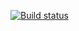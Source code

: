 [![Build status](https://ci.appveyor.com/api/projects/status/n708iympoqdr5ymu/branch/main?svg=true)](https://ci.appveyor.com/project/IldarVID/bdd/branch/main)
